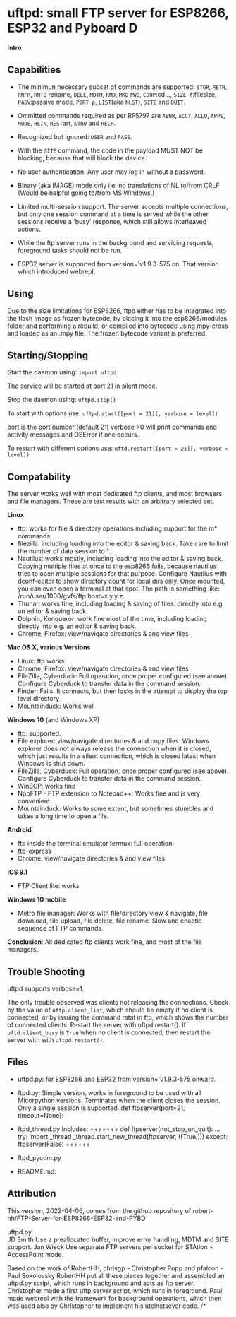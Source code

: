 ﻿# uftpd: small FTP server for ESP8266, ESP32 and Pyboard D

**Intro**

## Capabilities
- The minimun necessary subset of commands are supported:
   `STOR`, `RETR`, `RNFR`, `RNTO` rename,  `DELE`, `MDTM`, `RMD`, `MKD`   `PWD`, `CDUP`:cd .., `SIZE f`:filesize, 
    `PASV`:passive mode, `PORT p`, `LIST`(aka `NLST`), `SITE` and `QUIT`. 

- Ommitted commands required as per RF5797 are `ABOR`, `ACCT`, `ALLO`, `APPE`, `MODE`, `REIN`, `REST`art, `STRU` and `HELP`.
  
- Recognized but ignored: `USER` and `PASS`.
- With the `SITE` command, the code in the payload MUST NOT be blocking, because that will block the device.
- No user authentication. Any user may log in without a password. 
- Binary (aka IMAGE) mode only i.e. no translations of NL to/from CRLF (Would be helpful going to/from MS Windows.)
- Limited multi-session support. 
    The server accepts multiple connections, but only
one session command at a time is served while the other sessions receive a 'busy'
response, which still allows interleaved actions.
- While the ftp server runs in the background and servicing requests, foreground tasks should not be run.
- ESP32 server is supported from version='v1.9.3-575 on. That version which introduced webrepl.

## Using

Due to the size limitations for ESP8266, ftpd either has to be integrated into the flash image as frozen
bytecode, by placing it into the esp8266/modules folder and performing a rebuild,
or compiled into bytecode using mpy-cross and loaded as an .mpy file.
The frozen bytecode variant is preferred.

## Starting/Stopping

Start the daemon using: `import uftpd`

The service will be started at port 21 in silent mode. 

Stop the daemon using: `uftpd.stop()`

To start with options use: `uftpd.start([port = 21][, verbose = level])`

port is the port number (default 21)
verbose >0 will print commands and activity messages and OSError if one occurs.

To restart with different options use: `uftd.restart([port = 21][, verbose = level])`

## Compatability
The server works well with most dedicated ftp clients, and most browsers and file
managers. These are test results with an arbitrary selected set:

**Linux**

- ftp: works for file & directory operations including support for the m* commands
- filezilla: including loading into the editor & saving back.
  Take care to limit the number of data session to 1.
- Nautilus: works mostly, including loading into the editor & saving back.
    Copying multiple files at once to the esp8266 fails, because nautilus tries
    to open multiple sessions for that purpose.
    Configure Nautilus with dconf-editor to show directory count for local dirs only.
    Once mounted, you can even open a terminal at that spot.
    The path is something like: /run/user/1000/gvfs/ftp:host=x.y.y.z.
- Thunar: works fine, including loading & saving of files.
    directly into e.g. an editor & saving back.
- Dolphin, Konqueror: work fine most of the time, including loading
    directly into e.g. an editor & saving back. 
- Chrome, Firefox: view/navigate directories & and view files

**Mac OS X, various Versions**

- Linux: ftp works 
- Chrome, Firefox: view/navigate directories & and view files
- FileZilla, Cyberduck: Full operation, once proper configured (see above).
Configure Cyberduck to transfer data in the command session.
- Finder: Fails. It connects, but then locks in the attempt to display the top level directory 
- Mountainduck: Works well


**Windows 10** (and Windows XP)

- ftp: supported. 
- File explorer: view/navigate directories & and copy files. 
    Windows explorer does not always release the
connection when it is closed, which just results in a silent connection, which
is closed latest when Windows is shut down.
- FileZilla, Cyberduck: Full operation, once proper configured (see above).
Configure Cyberduck to transfer data in the command session.
- WinSCP: works fine
- NppFTP - FTP extension to Notepad++: Works fine and is very convenient.
- Mountainduck: Works to some extent, but sometimes stumbles and takes a long
time to open a file.

**Android**

- ftp inside the terminal emulator termux: full operation.
- ftp-express
- Chrome: view/navigate directories & and view files

**IOS 9.1**

- FTP Client lite: works 

**Windows 10 mobile**

- Metro file manager: Works with file/directory view & navigate, file download,
file upload, file delete, file rename. Slow and chaotic sequence of FTP commands.

**Conclusion**: All dedicated ftp clients work fine, and most of the file managers.

## Trouble Shooting

uftpd supports verbose=1.

The only trouble observed was clients not releasing the connections. 
Check by the value of `uftp.client_list`, which should be empty if no client is connected, or 
by issuing the command rstat in ftp, which shows the number of connected clients.
Restart the server with uftpd.restart(). 
If `uftd.client_busy` is `True` when no client is connected, then restart the server with with
`uftpd.restart()`. 

## Files
- uftpd.py: for ESP8266 and ESP32 from version='v1.9.3-575 onward.
- ftpd.py: Simple version, works in foreground  to be used with all Micorpython versions. 
         Terminates when the client closes the
session. Only a single session is supported. 
    def ftpserver(port=21, timeout=None):

- ftpd_thread.py 
  Includes:
+++++++
    def ftpserver(not_stop_on_quit):
...
try:
   import _thread
    _thread.start_new_thread(ftpserver, ((True,)))
except:
    ftpserver(False)
++++++

- ftpd_pycom.py

- README.md: 

## Attribution
This version, 2022-04-06, comes from the github repository of   robert-hh/FTP-Server-for-ESP8266-ESP32-and-PYBD

uftpd.py  
JD Smith Use a preallocated buffer, improve error handling, MDTM and  SITE support.
Jan Wieck Use separate FTP servers per socket for STAtion + AccessPoint mode.

Based on the work of RobertHH, chrisgp - Christopher Popp and pfalcon - Paul Sokolovsky
RobertHH  put all these pieces together and assembled an uftpd.py script,
which runs in background and acts as ftp server.
Christopher made a first uftp server script, which runs in foreground.
Paul made webrepl with the framework for background operations, which then was used
also by Christopher to implement his utelnetsever code.
/*
